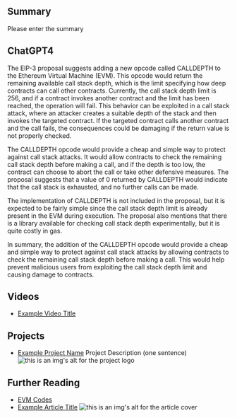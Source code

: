 ## Summary

Please enter the summary

## ChatGPT4

The EIP-3 proposal suggests adding a new opcode called CALLDEPTH to the Ethereum Virtual Machine (EVM). This opcode would return the remaining available call stack depth, which is the limit specifying how deep contracts can call other contracts. Currently, the call stack depth limit is 256, and if a contract invokes another contract and the limit has been reached, the operation will fail. This behavior can be exploited in a call stack attack, where an attacker creates a suitable depth of the stack and then invokes the targeted contract. If the targeted contract calls another contract and the call fails, the consequences could be damaging if the return value is not properly checked.

The CALLDEPTH opcode would provide a cheap and simple way to protect against call stack attacks. It would allow contracts to check the remaining call stack depth before making a call, and if the depth is too low, the contract can choose to abort the call or take other defensive measures. The proposal suggests that a value of 0 returned by CALLDEPTH would indicate that the call stack is exhausted, and no further calls can be made.

The implementation of CALLDEPTH is not included in the proposal, but it is expected to be fairly simple since the call stack depth limit is already present in the EVM during execution. The proposal also mentions that there is a library available for checking call stack depth experimentally, but it is quite costly in gas.

In summary, the addition of the CALLDEPTH opcode would provide a cheap and simple way to protect against call stack attacks by allowing contracts to check the remaining call stack depth before making a call. This would help prevent malicious users from exploiting the call stack depth limit and causing damage to contracts.

## Videos

- [Example Video Title](https://www.youtube.com/watch?v=TDGq4aeevgY)

## Projects

- [Example Project Name](https://xxxx.xxx/xxxxx) Project Description (one sentence) ![this is an img's alt for the project logo](https://xxxx.xxx/project-logo.xxx)

## Further Reading

- [EVM Codes](https://evm.codes/)
- [Example Article Title](https://xxxx.xxx/xxxxx) ![this is an img's alt for the article cover](https://xxxx.xxx/article-cover.xxx)
